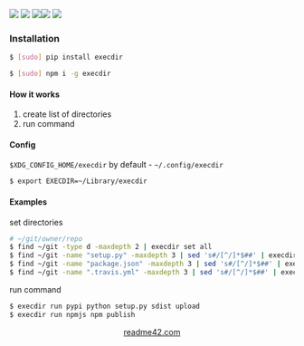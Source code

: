 <!--
https://readme42.com
-->



[![](https://img.shields.io/badge/OS-Unix-blue.svg?longCache=True)]()
[![](https://img.shields.io/pypi/v/execdir.svg?maxAge=3600)](https://pypi.org/project/execdir/)
[![](https://img.shields.io/npm/v/execdir.svg?maxAge=3600)](https://www.npmjs.com/package/execdir)[![](https://img.shields.io/badge/License-Unlicense-blue.svg?longCache=True)](https://unlicense.org/)
[![](https://github.com/andrewp-as-is/execdir/workflows/tests42/badge.svg)](https://github.com/andrewp-as-is/execdir/actions)

### Installation
```bash
$ [sudo] pip install execdir
```

```bash
$ [sudo] npm i -g execdir
```

#### How it works
1.  create list of directories
2.  run command

#### Config
`$XDG_CONFIG_HOME/execdir` by default - `~/.config/execdir`

```bash
$ export EXECDIR=~/Library/execdir
```

#### Examples
set directories
```bash
# ~/git/owner/repo
$ find ~/git -type d -maxdepth 2 | execdir set all
$ find ~/git -name "setup.py" -maxdepth 3 | sed 's#/[^/]*$##' | execdir set pypi
$ find ~/git -name "package.json" -maxdepth 3 | sed 's#/[^/]*$##' | execdir set npmjs
$ find ~/git -name ".travis.yml" -maxdepth 3 | sed 's#/[^/]*$##' | execdir set travis
```

run command
```bash
$ execdir run pypi python setup.py sdist upload
$ execdir run npmjs npm publish
```

<p align="center">
    <a href="https://readme42.com/">readme42.com</a>
</p>
